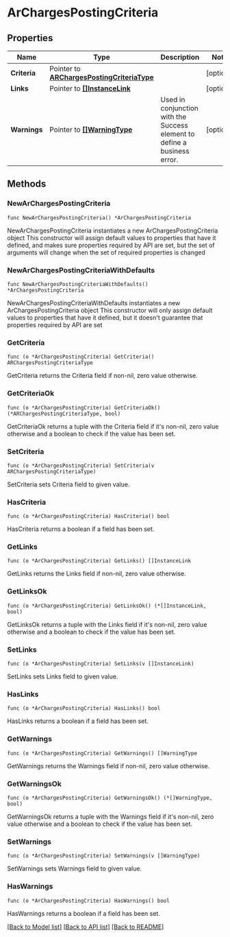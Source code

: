 # ArChargesPostingCriteria

## Properties

Name | Type | Description | Notes
------------ | ------------- | ------------- | -------------
**Criteria** | Pointer to [**ARChargesPostingCriteriaType**](ARChargesPostingCriteriaType.md) |  | [optional] 
**Links** | Pointer to [**[]InstanceLink**](InstanceLink.md) |  | [optional] 
**Warnings** | Pointer to [**[]WarningType**](WarningType.md) | Used in conjunction with the Success element to define a business error. | [optional] 

## Methods

### NewArChargesPostingCriteria

`func NewArChargesPostingCriteria() *ArChargesPostingCriteria`

NewArChargesPostingCriteria instantiates a new ArChargesPostingCriteria object
This constructor will assign default values to properties that have it defined,
and makes sure properties required by API are set, but the set of arguments
will change when the set of required properties is changed

### NewArChargesPostingCriteriaWithDefaults

`func NewArChargesPostingCriteriaWithDefaults() *ArChargesPostingCriteria`

NewArChargesPostingCriteriaWithDefaults instantiates a new ArChargesPostingCriteria object
This constructor will only assign default values to properties that have it defined,
but it doesn't guarantee that properties required by API are set

### GetCriteria

`func (o *ArChargesPostingCriteria) GetCriteria() ARChargesPostingCriteriaType`

GetCriteria returns the Criteria field if non-nil, zero value otherwise.

### GetCriteriaOk

`func (o *ArChargesPostingCriteria) GetCriteriaOk() (*ARChargesPostingCriteriaType, bool)`

GetCriteriaOk returns a tuple with the Criteria field if it's non-nil, zero value otherwise
and a boolean to check if the value has been set.

### SetCriteria

`func (o *ArChargesPostingCriteria) SetCriteria(v ARChargesPostingCriteriaType)`

SetCriteria sets Criteria field to given value.

### HasCriteria

`func (o *ArChargesPostingCriteria) HasCriteria() bool`

HasCriteria returns a boolean if a field has been set.

### GetLinks

`func (o *ArChargesPostingCriteria) GetLinks() []InstanceLink`

GetLinks returns the Links field if non-nil, zero value otherwise.

### GetLinksOk

`func (o *ArChargesPostingCriteria) GetLinksOk() (*[]InstanceLink, bool)`

GetLinksOk returns a tuple with the Links field if it's non-nil, zero value otherwise
and a boolean to check if the value has been set.

### SetLinks

`func (o *ArChargesPostingCriteria) SetLinks(v []InstanceLink)`

SetLinks sets Links field to given value.

### HasLinks

`func (o *ArChargesPostingCriteria) HasLinks() bool`

HasLinks returns a boolean if a field has been set.

### GetWarnings

`func (o *ArChargesPostingCriteria) GetWarnings() []WarningType`

GetWarnings returns the Warnings field if non-nil, zero value otherwise.

### GetWarningsOk

`func (o *ArChargesPostingCriteria) GetWarningsOk() (*[]WarningType, bool)`

GetWarningsOk returns a tuple with the Warnings field if it's non-nil, zero value otherwise
and a boolean to check if the value has been set.

### SetWarnings

`func (o *ArChargesPostingCriteria) SetWarnings(v []WarningType)`

SetWarnings sets Warnings field to given value.

### HasWarnings

`func (o *ArChargesPostingCriteria) HasWarnings() bool`

HasWarnings returns a boolean if a field has been set.


[[Back to Model list]](../README.md#documentation-for-models) [[Back to API list]](../README.md#documentation-for-api-endpoints) [[Back to README]](../README.md)


